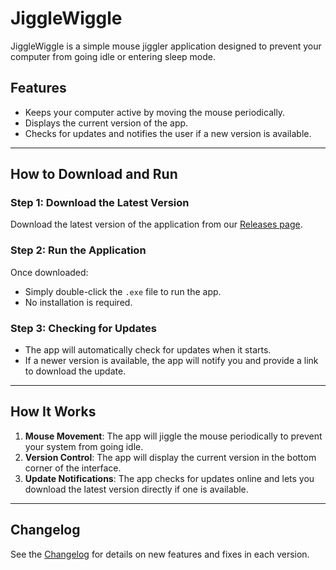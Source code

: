 # JiggleWiggle

JiggleWiggle is a simple mouse jiggler application designed to prevent your computer from going idle or entering sleep mode.

## Features

- Keeps your computer active by moving the mouse periodically.
- Displays the current version of the app.
- Checks for updates and notifies the user if a new version is available.

---

## How to Download and Run

### Step 1: Download the Latest Version

Download the latest version of the application from our [Releases page](https://github.com/kryptobaseddev/JiggleWiggle/releases/latest).

### Step 2: Run the Application

Once downloaded:

- Simply double-click the `.exe` file to run the app.
- No installation is required.

### Step 3: Checking for Updates

- The app will automatically check for updates when it starts.
- If a newer version is available, the app will notify you and provide a link to download the update.

---

## How It Works

1. **Mouse Movement**: The app will jiggle the mouse periodically to prevent your system from going idle.
2. **Version Control**: The app will display the current version in the bottom corner of the interface.
3. **Update Notifications**: The app checks for updates online and lets you download the latest version directly if one is available.

---

## Changelog

See the [Changelog](CHANGELOG.md) for details on new features and fixes in each version.
